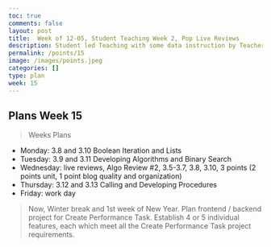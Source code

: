 ```yaml
---
toc: true
comments: false
layout: post
title:  Week of 12-05, Student Teaching Week 2, Pop Live Reviews
description: Student led Teaching with some data instruction by Teachers.
permalink: /points/15
image: /images/points.jpeg
categories: []
type: plan
week: 15
---
```


## Plans Week 15
> Weeks Plans
- Monday: 3.8 and 3.10 Boolean Iteration and Lists
- Tuesday: 3.9 and 3.11 Developing Algorithms and Binary Search
- Wednesday: live reviews, Algo Review #2, 3.5-3.7, 3.8, 3.10, 3 points (2 points unit, 1 point blog quality and organization)
- Thursday: 3.12 and 3.13 Calling and Developing Procedures
- Friday: work day

> Now, Winter break and 1st week of New Year.  Plan frontend / backend project for Create Performance Task.   Establish 4 or 5 individual features, each which meet all the Create Performance Task project requirements.